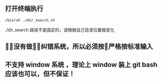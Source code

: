 ## 打开终端执行

```
/bin/sh ./dir_search.sh
```
./dir_search 路径不是固定的，请根据自己目录位置做变化

## 没有做纠错系统，所以必须按严格按标准输入
## 不支持 window 系统 ，理论上 window 装上 git bash 应该也可以，但不保证！
